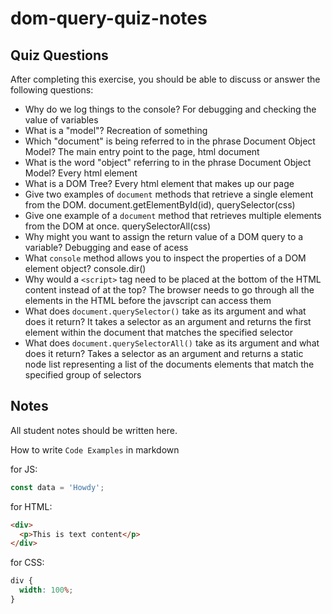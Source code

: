 # dom-query-quiz-notes

## Quiz Questions

After completing this exercise, you should be able to discuss or answer the following questions:

- Why do we log things to the console?
  For debugging and checking the value of variables
- What is a "model"?
  Recreation of something
- Which "document" is being referred to in the phrase Document Object Model?
  The main entry point to the page, html document
- What is the word "object" referring to in the phrase Document Object Model?
  Every html element
- What is a DOM Tree?
  Every html element that makes up our page
- Give two examples of `document` methods that retrieve a single element from the DOM.
  document.getElementById(id), querySelector(css)
- Give one example of a `document` method that retrieves multiple elements from the DOM at once.
  querySelectorAll(css)
- Why might you want to assign the return value of a DOM query to a variable?
  Debugging and ease of acess
- What `console` method allows you to inspect the properties of a DOM element object?
  console.dir()
- Why would a `<script>` tag need to be placed at the bottom of the HTML content instead of at the top?
  The browser needs to go through all the elements in the HTML before the javscript can access them
- What does `document.querySelector()` take as its argument and what does it return?
  It takes a selector as an argument and returns the first element within the document that matches the specified selector
- What does `document.querySelectorAll()` take as its argument and what does it return?
  Takes a selector as an argument and returns a static node list representing a list of the documents elements that match the specified group of selectors

## Notes

All student notes should be written here.

How to write `Code Examples` in markdown

for JS:

```javascript
const data = 'Howdy';
```

for HTML:

```html
<div>
  <p>This is text content</p>
</div>
```

for CSS:

```css
div {
  width: 100%;
}
```
